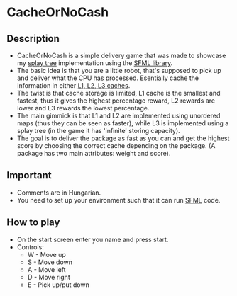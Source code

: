 # CacheOrNoCash

## Description

- CacheOrNoCash is a simple delivery game that was made to showcase my [splay tree](https://en.wikipedia.org/wiki/Splay_tree) implementation using the [SFML library](https://www.sfml-dev.org/).
- The basic idea is that you are a little robot, that's supposed to pick up and deliver what the CPU has processed. Esentially cache the information in either [L1, L2, L3 caches](https://en.wikipedia.org/wiki/CPU_cache).
- The twist is that cache storage is limited, L1 cache is the smallest and fastest, thus it gives the highest percentage reward, L2 rewards are lower and L3 rewards the lowest percentage.
- The main gimmick is that L1 and L2 are implemented using unordered maps (thus they can be seen as faster), while L3 is implemented using a splay tree (in the game it has 'infinite' storing capacity).
- The goal is to deliver the package as fast as you can and get the highest score by choosing the correct cache depending on the package. (A package has two main attributes: weight and score).

## Important

- Comments are in Hungarian.
- You need to set up your environment such that it can run [SFML](https://www.sfml-dev.org/) code.

## How to play

- On the start screen enter you name and press start.
- Controls:
  - W - Move up
  - S - Move down
  - A - Move left
  - D - Move right
  - E - Pick up/put down
